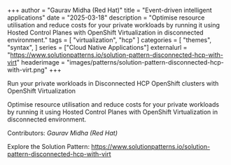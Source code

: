 +++
author = "Gaurav Midha (Red Hat)"
title = "Event-driven intelligent applications"
date = "2025-03-18"
description = "Optimise resource utilisation and reduce costs for your private workloads by running it using Hosted Control Planes with OpenShift Virtualization in disconnected environment."
tags = [
    "virtualization", "hcp"
]
categories = [
    "themes",
    "syntax",
]
series = ["Cloud Native Applications"]
externalurl = "https://www.solutionpatterns.io/solution-pattern-disconnected-hcp-with-virt"
headerimage = "images/patterns/solution-pattern-disconnected-hcp-with-virt.png"
+++

Run your private workloads in Disconnected HCP OpenShift clusters with OpenShift Virtualization

<!--more-->
Optimise resource utilisation and reduce costs for your private workloads by running it using Hosted Control Planes with OpenShift Virtualization in disconnected environment.


Contributors: _Gaurav Midha (Red Hat)_

Explore the Solution Pattern: https://www.solutionpatterns.io/solution-pattern-disconnected-hcp-with-virt